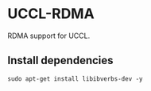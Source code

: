 # UCCL-RDMA

RDMA support for UCCL.

## Install dependencies
```
sudo apt-get install libibverbs-dev -y
```
